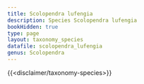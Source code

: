 ```yaml
---
title: Scolopendra lufengia
description: Species Scolopendra lufengia
bookHidden: true
type: page
layout: taxonomy_species
datafile: scolopendra_lufengia
genus: Scolopendra
---
```


{{<disclaimer/taxonomy-species>}}